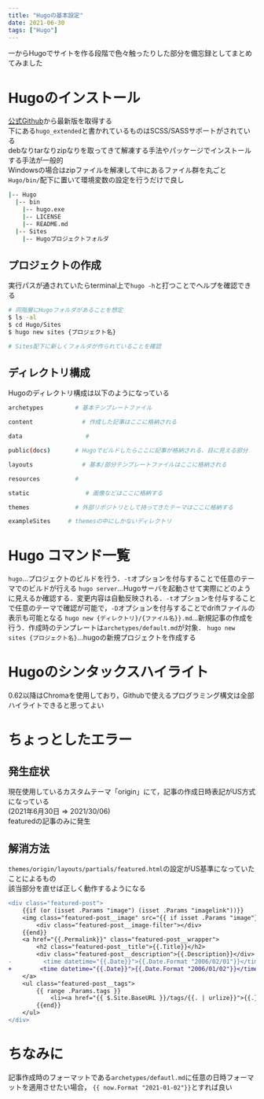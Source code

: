 ```yaml
---
title: "Hugoの基本設定"
date: 2021-06-30
tags: ["Hugo"]
---
```


一からHugoでサイトを作る段階で色々触ったりした部分を備忘録としてまとめてみました

# Hugoのインストール

[公式Github](https://github.com/gohugoio/hugo/releases)から最新版を取得する  
下にある`hugo_extended`と書かれているものはSCSS/SASSサポートがされている  
debなりtarなりzipなりを取ってきて解凍する手法やパッケージでインストールする手法が一般的  
Windowsの場合はzipファイルを解凍して中にあるファイル群を丸ごと`Hugo/bin/`配下に置いて環境変数の設定を行うだけで良し  

```sh
|-- Hugo
  |-- bin
    |-- hugo.exe
    |-- LICENSE
    |-- README.md
  |-- Sites
    |-- Hugoプロジェクトフォルダ
```

## プロジェクトの作成

実行パスが通されていたらterminal上で`hugo -h`と打つことでヘルプを確認できる  

```sh
# 同階層にHugoフォルダがあることを想定
$ ls -al
$ cd Hugo/Sites
$ hugo new sites {プロジェクト名}

# Sites配下に新しくフォルダが作られていることを確認
```

## ディレクトリ構成

Hugoのディレクトリ構成は以下のようになっている

```sh
archetypes         # 基本テンプレートファイル

content              # 作成した記事はここに格納される

data                  # 

public(docs)       # Hugoでビルドしたらここに記事が格納される、目に見える部分

layouts              # 基本/部分テンプレートファイルはここに格納される

resources          #

static                # 画像などはここに格納する

themes             # 外部リポジトリとして持ってきたテーマはここに格納する

exampleSites     # themesの中にしかないディレクトリ
```

# Hugo コマンド一覧

`hugo`...プロジェクトのビルドを行う．`-t`オプションを付与することで任意のテーマでのビルドが行える
`hugo server`...Hugoサーバを起動させて実際にどのように見えるか確認する．変更内容は自動反映される．`-t`オプションを付与することで任意のテーマで確認が可能で，`-D`オプションを付与することでdriftファイルの表示も可能となる
`hugo new {ディレクトリ}/{ファイル名}}.md`...新規記事の作成を行う．作成時のテンプレートは`archetypes/default.md`が対象．
`hugo new sites {プロジェクト名}`...hugoの新規プロジェクトを作成する

# Hugoのシンタックスハイライト
0.62以降はChromaを使用しており，Githubで使えるプログラミング構文は全部ハイライトできると思ってよい

# ちょっとしたエラー

## 発生症状

現在使用しているカスタムテーマ「origin」にて，記事の作成日時表記がUS方式になっている  
(2021年6月30日 => 2021/30/06)  
featuredの記事のみに発生

## 解消方法

`themes/origin/layouts/partials/featured.html`の設定がUS基準になっていたことによるもの  
該当部分を直せば正しく動作するようになる  

```diff {linenos = true}
<div class="featured-post">
    {{if (or (isset .Params "image") (isset .Params "imagelink"))}}
    <img class="featured-post__image" src="{{ if isset .Params "image"}}{{printf "%s%s" .File.Dir .Params.image | absURL }}{{else if (isset .Params "imagelink")}}{{.Params.imagelink}}{{end}}" alt="{{.Params.imageTitle}}" />
        <div class="featured-post__image-filter"></div>
    {{end}}
    <a href="{{.Permalink}}" class="featured-post__wrapper">
        <h2 class="featured-post__title">{{.Title}}</h2>
        <div class="featured-post__description">{{.Description}}</div>
-         <time datetime="{{.Date}}">{{.Date.Format "2006/02/01"}}</time>
+        <time datetime="{{.Date}}">{{.Date.Format "2006/01/02"}}</time>
    </a>
    <ul class="featured-post__tags">
        {{ range .Params.tags }}
            <li><a href="{{ $.Site.BaseURL }}/tags/{{. | urlize}}">{{.}}</a></li>
        {{end}}
    </ul>
</div>
```

# ちなみに

記事作成時のフォーマットである`archetypes/defautl.md`に任意の日時フォーマットを適用させたい場合，
`{{ now.Format "2021-01-02"}}`とすれば良い